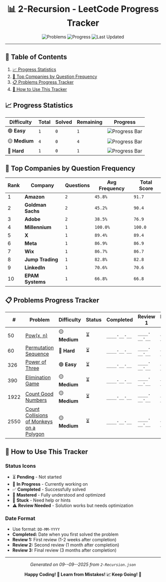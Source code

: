 <div align="center">

# 📊 2-Recursion - LeetCode Progress Tracker

![Problems](https://img.shields.io/badge/Total%20Problems-6-blueviolet?style=for-the-badge&logo=leetcode)
![Progress](https://img.shields.io/badge/Completed-0%2F6-critical?style=for-the-badge&logo=github)
![Last Updated](https://img.shields.io/badge/Last%20Updated-09--09--2025-success?style=for-the-badge&logo=git)

</div>

---

## 📑 Table of Contents

1. [📈 Progress Statistics](#-progress-statistics)
2. [🏢 Top Companies by Question Frequency](#-top-companies-by-question-frequency)
3. [📋 Problems Progress Tracker](#-problems-progress-tracker)
4. [📖 How to Use This Tracker](#-how-to-use-this-tracker)

## 📈 Progress Statistics

| Difficulty | Total | Solved | Remaining | Progress |
|------------|-------|--------|-----------|----------|
| 🟢 **Easy** | `1` | `0` | `1` | ![Progress Bar](https://progress-bar.xyz/0/?title=Progress&width=150&color=green) |
| 🟡 **Medium** | `4` | `0` | `4` | ![Progress Bar](https://progress-bar.xyz/0/?title=Progress&width=150&color=green) |
| 🔴 **Hard** | `1` | `0` | `1` | ![Progress Bar](https://progress-bar.xyz/0/?title=Progress&width=150&color=green) |

## 🏢 Top Companies by Question Frequency

| Rank | Company | Questions | Avg Frequency | Total Score |
|------|---------|-----------|---------------|-------------|
| 1 | **Amazon** | `2` | `45.8%` | `91.7` |
| 2 | **Goldman Sachs** | `2` | `45.2%` | `90.4` |
| 3 | **Adobe** | `2` | `38.5%` | `76.9` |
| 4 | **Millennium** | `1` | `100.0%` | `100.0` |
| 5 | **X** | `1` | `89.4%` | `89.4` |
| 6 | **Meta** | `1` | `86.9%` | `86.9` |
| 7 | **Wix** | `1` | `86.7%` | `86.7` |
| 8 | **Jump Trading** | `1` | `82.8%` | `82.8` |
| 9 | **LinkedIn** | `1` | `70.6%` | `70.6` |
| 10 | **EPAM Systems** | `1` | `66.8%` | `66.8` |

## 📋 Problems Progress Tracker

| # | Problem | Difficulty | Status | Completed | Review 1 | Review 2 | Review 3 | Notes |
|---|---------|------------|--------|-----------|----------|----------|----------|-------|
| 50 | [Pow(x, n)](Solutions/2-Recursion/50_Pow(x,_n).md) | 🟡 **Medium** | ⏳ | `____-__-__` | `____-__-__` | `____-__-__` | `____-__-__` |  |  |
| 60 | [Permutation Sequence](Solutions/2-Recursion/60_Permutation_Sequence.md) | 🔴 **Hard** | ⏳ | `____-__-__` | `____-__-__` | `____-__-__` | `____-__-__` |  |  |
| 326 | [Power of Three](Solutions/2-Recursion/326_Power_of_Three.md) | 🟢 **Easy** | ⏳ | `____-__-__` | `____-__-__` | `____-__-__` | `____-__-__` |  |  |
| 390 | [Elimination Game](Solutions/2-Recursion/390_Elimination_Game.md) | 🟡 **Medium** | ⏳ | `____-__-__` | `____-__-__` | `____-__-__` | `____-__-__` |  |  |
| 1922 | [Count Good Numbers](Solutions/2-Recursion/1922_Count_Good_Numbers.md) | 🟡 **Medium** | ⏳ | `____-__-__` | `____-__-__` | `____-__-__` | `____-__-__` |  |  |
| 2550 | [Count Collisions of Monkeys on a Polygon](Solutions/2-Recursion/2550_Count_Collisions_of_Monkeys_on_a_Polygon.md) | 🟡 **Medium** | ⏳ | `____-__-__` | `____-__-__` | `____-__-__` | `____-__-__` |  |  |

## 📖 How to Use This Tracker

### Status Icons
- ⏳ **Pending** - Not started
- 🔄 **In Progress** - Currently working on
- ✅ **Completed** - Successfully solved
- 🎯 **Mastered** - Fully understood and optimized
- 🔴 **Stuck** - Need help or hints
- ⚠️ **Review Needed** - Solution works but needs optimization

### Date Format
- Use format: ``DD-MM-YYYY``
- **Completed:** Date when you first solved the problem
- **Review 1:** First review (1-2 weeks after completion)
- **Review 2:** Second review (1 month after completion)
- **Review 3:** Final review (3 months after completion)

---

<div align="center">

*Generated on 09--09--2025 from `2-Recursion.json`*

**Happy Coding! 🚀 Learn from Mistakes! 📈 Keep Going! 💪**

</div>
